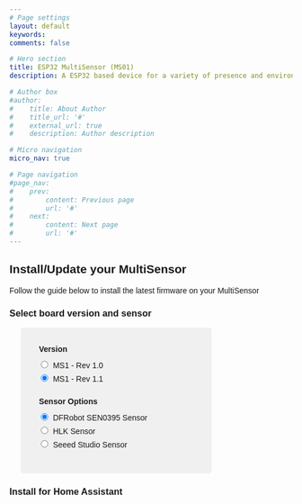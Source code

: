 ```yaml
---
# Page settings
layout: default
keywords:
comments: false

# Hero section
title: ESP32 MultiSensor (MS01)
description: A ESP32 based device for a variety of presence and environmental sensors. 

# Author box
#author:
#    title: About Author
#    title_url: '#'
#    external_url: true
#    description: Author description

# Micro navigation
micro_nav: true

# Page navigation
#page_nav:
#    prev:
#        content: Previous page
#        url: '#'
#    next:
#        content: Next page
#        url: '#'
---
```


<style>
  body {
    font-family: Arial, sans-serif;
  }

  #software-form {
    width: 300px;
    margin-left: 20px;
    padding: 20px;
    background-color: #f0f0f0;
    border-radius: 5px;
  }

  h1 {
    text-align: center;
  }

  fieldset {
    border: none;
    margin: 10px 0;
  }

  legend {
    font-weight: bold;
    margin-bottom: 5px;
  }

  label {
    display: block;
    margin-bottom: 5px;
  }

  input[type="radio"] {
    margin-right: 5px;
  }
</style>

<h2>Install/Update your MultiSensor</h2>
<p>Follow the guide below to install the latest firmware on your MultiSensor</p>

<h3>Select board version and sensor</h3>
<form id="software-form">
  <fieldset>
    <legend>Version</legend>
    <label><input type="radio" name="version" value="ms1_rev_1.0"> MS1 - Rev 1.0</label>
    <label><input type="radio" name="version" value="ms1_rev_1.1" checked> MS1 - Rev 1.1</label>
  </fieldset>

  <fieldset>
    <legend>Sensor Options</legend>
    <label><input type="radio" name="sensor" value="dfrobot_sen0395" checked> DFRobot SEN0395 Sensor</label>
    <label><input type="radio" name="sensor" value="hlk_sensor"> HLK Sensor</label>
    <label><input type="radio" name="sensor" value="seeed_studio_sensor"> Seeed Studio Sensor</label>
  </fieldset>
</form>


<h3>Install for Home Assistant</h3>
<p class="button-row" align="left">
  <esp-web-install-button></esp-web-install-button>
</p>


<script
  type="module"
  src="https://unpkg.com/esp-web-tools@9/dist/web/install-button.js?module"
></script>


<script>
  const versionRadios = document.getElementsByName("version");
  const sensorOptions = document.getElementById("sensor-options");
  const button = document.querySelector("esp-web-install-button");

  // Hide Seeed Studio Sensor option initially
  sensorOptions.querySelector('input[value="seeed_studio_sensor"]').style.display = "none";

  // Add event listener to version radios
  for (let i = 0; i < versionRadios.length; i++) {
    versionRadios[i].addEventListener("change", function() {
      if (this.checked && this.value === "ms1_rev_1.0") {
        // Hide Seeed Studio Sensor option for MS1 - Rev 1.0
        sensorOptions.querySelector('input[value="seeed_studio_sensor"]').style.display = "none";
      } else {
        // Show Seeed Studio Sensor option for other versions
        sensorOptions.querySelector('input[value="seeed_studio_sensor"]').style.display = "block";
      }
    });
  }

  // Event listener for form submission
  const softwareForm = document.getElementById("software-form");

  softwareForm.addEventListener("submit", function(event) {
    event.preventDefault(); // Prevent form submission

    const versionRadios = document.getElementsByName("version");
    const sensorRadios = document.getElementsByName("sensor");
    let selectedVersion, selectedSensor;

    // Find the selected version
    for (let i = 0; i < versionRadios.length; i++) {
      if (versionRadios[i].checked) {
        selectedVersion = versionRadios[i].value;
        break;
      }
    }

    // Find the selected sensor
    for (let i = 0; i < sensorRadios.length; i++) {
      if (sensorRadios[i].checked) {
        selectedSensor = sensorRadios[i].value;
        break;
      }
    }

    // Generate the software file name based on selected options
    let fileName;
    if (selectedVersion === "ms1_rev_1.0") {
      if (selectedSensor === "dfrobot_sen0395") {
        fileName = "MS1-Rev1.0-SEN0395-manifest.json";
      } else if (selectedSensor === "hlk_sensor") {
        fileName = "MS1-Rev1.0-HLK-manifest.json";
      }
    } else if (selectedVersion === "ms1_rev_1.1") {
      if (selectedSensor === "dfrobot_sen0395") {
        fileName = "MS1-Rev1.1-SEN0395-manifest.json";
      } else if (selectedSensor === "seeed_studio_sensor") {
        fileName = "MS1-Rev1.1-Seeed-manifest.json";
      } else if (selectedSensor === "hlk_sensor") {
        fileName = "MS1-Rev1.1-HLK-manifest.json";
      }
    }

    // Set the manifest attribute of the button
    if (fileName) {
      button.manifest = `./${fileName}`;
      console.log("Installing software with file name:", fileName);
    } else {
      console.log("Please select a version and sensor option.");
    }
  });
</script>